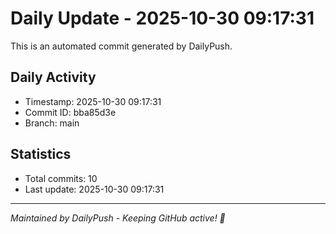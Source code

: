 # Daily Update - 2025-10-30 09:17:31

This is an automated commit generated by DailyPush.

## Daily Activity
- Timestamp: 2025-10-30 09:17:31
- Commit ID: bba85d3e
- Branch: main

## Statistics
- Total commits: 10
- Last update: 2025-10-30 09:17:31

---
*Maintained by DailyPush - Keeping GitHub active! 🚀*

